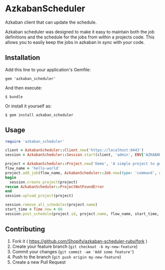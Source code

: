 # AzkabanScheduler

Azkaban client that can update the schedule.

Azkaban scheduler was designed to make it easy to maintain both the
job definitions and the schedule for the jobs from within a projects
code. This allows you to easily keep the jobs in azkaban in sync
with your code.

## Installation

Add this line to your application's Gemfile:

    gem 'azkaban_scheduler'

And then execute:

    $ bundle

Or install it yourself as:

    $ gem install azkaban_scheduler

## Usage

```ruby
require 'azkaban_scheduler'

client = AzkabanScheduler::Client.new('https://localhost:8443')
session = AzkabanScheduler::Session.start(client, 'admin', ENV['AZKABAN_PASSWORD'])

project = AzkabanScheduler::Project.new('Demo', 'A simple project to get you started')
flow_name = 'hello-world'
project.add_job(flow_name, AzkabanScheduler::Job.new(type: 'command', command: 'echo "hello world"'))
begin
  session.create_project(project)
rescue AzkabanScheduler::ProjectNotFoundError
end
session.upload_project(project)

session.remove_all_schedules(project.name)
start_time = Time.now + 60
session.post_schedule(project.id, project.name, flow_name, start_time, period: '12h')
```

## Contributing

1. Fork it ( https://github.com/Shopify/azkaban-scheduler-ruby/fork )
2. Create your feature branch (`git checkout -b my-new-feature`)
3. Commit your changes (`git commit -am 'Add some feature'`)
4. Push to the branch (`git push origin my-new-feature`)
5. Create a new Pull Request
